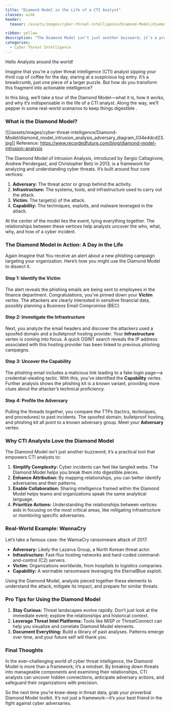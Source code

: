 ```yaml
---
title: "Diamond Model in the Life of a CTI Analyst"
classes: wide
header:
  teaser: /assets/images/cyber-threat-intelligence/Diamond-Model/diamond_model_intrusion_analysis_adversary_diagram_034e4dcd23.jpg

ribbon: yellow
description: "The Diamond Model isn’t just another buzzword; it’s a practical tool that empowers CTI analysts"
categories:
  - Cyber Threat Intelligence
---
```


Hello Analysts around the world!

Imagine that you're a cyber threat intelligence (CTI) analyst sipping your third cup of coffee for the day, staring at a suspicious log entry. It’s a breadcrumb, just one piece of a larger puzzle. But how do you transform this fragment into actionable intelligence?

In this blog, we’ll take a tour of the Diamond Model—what it is, how it works, and why it’s indispensable in the life of a CTI analyst. Along the way, we’ll pepper in some real-world scenarios to keep things digestible .

### What is the Diamond Model?

![[/assets/images/cyber-threat-intelligence/Diamond-Model/diamond_model_intrusion_analysis_adversary_diagram_034e4dcd23.jpg]]
Reference: https://www.recordedfuture.com/blog/diamond-model-intrusion-analysis

The Diamond Model of Intrusion Analysis, introduced by Sergio Caltagirone, Andrew Pendergast, and Christopher Betz in 2013, is a framework for analyzing and understanding cyber threats. It’s built around four core vertices:

1. **Adversary:** The threat actor or group behind the activity.
2. **Infrastructure:** The systems, tools, and infrastructure used to carry out the attack.
3. **Victim:** The target(s) of the attack.
4. **Capability:** The techniques, exploits, and malware leveraged in the attack.

At the center of the model lies the event, tying everything together. The relationships between these vertices help analysts uncover the who, what, why, and how of a cyber incident.

### The Diamond Model in Action: A Day in the Life

Again Imagine that You receive an alert about a new phishing campaign targeting your organization. Here’s how you might use the Diamond Model to dissect it.

#### Step 1: Identify the Victim

The alert reveals the phishing emails are being sent to employees in the finance department. Congratulations, you’ve pinned down your **Victim** vertex. The attackers are clearly interested in sensitive financial data, possibly planning a Business Email Compromise (BEC).

#### Step 2: Investigate the Infrastructure

Next, you analyze the email headers and discover the attackers used a spoofed domain and a bulletproof hosting provider. Your **Infrastructure** vertex is coming into focus. A quick OSINT search reveals the IP address associated with this hosting provider has been linked to previous phishing campaigns.

#### Step 3: Uncover the Capability

The phishing email includes a malicious link leading to a fake login page—a credential-stealing tactic. With this, you’ve identified the **Capability** vertex. Further analysis shows the phishing kit is a known variant, providing more clues about the attacker’s technical proficiency.

#### Step 4: Profile the Adversary

Pulling the threads together, you compare the TTPs (tactics, techniques, and procedures) to past incidents. The spoofed domain, bulletproof hosting, and phishing kit all point to a known adversary group. Meet your **Adversary** vertex.

### Why CTI Analysts Love the Diamond Model

The Diamond Model isn’t just another buzzword; it’s a practical tool that empowers CTI analysts to:

1. **Simplify Complexity:** Cyber incidents can feel like tangled webs. The Diamond Model helps you break them into digestible pieces.
2. **Enhance Attribution:** By mapping relationships, you can better identify adversaries and their patterns.
3. **Enable Collaboration:** Sharing intelligence framed within the Diamond Model helps teams and organizations speak the same analytical language.
4. **Prioritize Actions:** Understanding the relationships between vertices aids in focusing on the most critical areas, like mitigating infrastructure or monitoring specific adversaries.

### Real-World Example: WannaCry

Let’s take a famous case: the WannaCry ransomware attack of 2017.

- **Adversary:** Likely the Lazarus Group, a North Korean threat actor.
- **Infrastructure:** Fast-flux hosting networks and hard-coded command-and-control (C2) servers.
- **Victim:** Organizations worldwide, from hospitals to logistics companies.
- **Capability:** A wormable ransomware leveraging the EternalBlue exploit.

Using the Diamond Model, analysts pieced together these elements to understand the attack, mitigate its impact, and prepare for similar threats.

### Pro Tips for Using the Diamond Model

1. **Stay Curious:** Threat landscapes evolve rapidly. Don’t just look at the immediate event; explore the relationships and historical context.
2. **Leverage Threat Intel Platforms:** Tools like MISP or ThreatConnect can help you visualize and correlate Diamond Model elements.
3. **Document Everything:** Build a library of past analyses. Patterns emerge over time, and your future self will thank you.

### Final Thoughts

In the ever-challenging world of cyber threat intelligence, the Diamond Model is more than a framework; it’s a mindset. By breaking down threats into manageable components and examining their relationships, CTI analysts can uncover hidden connections, anticipate adversary actions, and safeguard their organizations with precision.

So the next time you’re knee-deep in threat data, grab your proverbial Diamond Model toolkit. It’s not just a framework—it’s your best friend in the fight against cyber adversaries.
